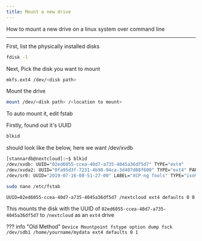 ```yaml
---
title: Mount a new drive
---
```


How to mount a new drive on a linux system over command line

---

First, list the physically installed disks

```bash
fdisk -l
```

Next, Pick the disk you want to mount

```bash
mkfs.ext4 /dev/<disk path>
```

Mount the drive

```bash
mount /dev/<disk path> /<location to mount>
```

To auto mount it, edit fstab

Firstly, found out it's UUID

```bash
blkid
```

should look like the below, here we want /dev/xvdb

```bash hl_lines="2"
[stannardb@nextcloud]:~$ blkid
/dev/xvdb: UUID="02ed6055-ccea-40d7-a735-4045a36df5d7" TYPE="ext4"
/dev/xvda2: UUID="0fa95d3f-7231-4b98-94ca-3d407d88f600" TYPE="ext4" PARTUUID="8ecf3453-59dd-4535-94e6-656f66c289f7"
/dev/sr0: UUID="2019-07-16-08-51-27-00" LABEL="XCP-ng Tools" TYPE="iso9660"
```

```bash
sudo nano /etc/fstab
```

```text
UUID=02ed6055-ccea-40d7-a735-4045a36df5d7 /nextcloud ext4 defaults 0 0
```

This mounts the disk with the UUID of `02ed6055-ccea-40d7-a735-4045a36df5d7` to `/nextcloud` as an `ext4` drive

??? info "Old Method"
    ```
    Device Mountpoint fstype option dump fsck
    /dev/sdb1 /home/yourname/mydata ext4 defaults 0 1
    ```
